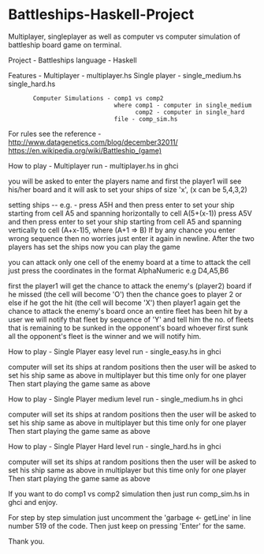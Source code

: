 # Battleships-Haskell-Project
Multiplayer, singleplayer as well as computer vs computer simulation of battleship board game on terminal.

Project - Battleships
language - Haskell

Features - Multiplayer - multiplayer.hs
	   Single player - single_medium.hs
                           single_hard.hs
           
           Computer Simulations - comp1 vs comp2
                                  where comp1 - computer in single_medium
                                        comp2 - computer in single_hard
                                  file - comp_sim.hs

For rules see the reference - http://www.datagenetics.com/blog/december32011/
                              https://en.wikipedia.org/wiki/Battleship_(game)

How to play - Multiplayer
run - multiplayer.hs in ghci

you will be asked to enter the players name
and first the player1 will see his/her board
and it will ask to set your ships of size 'x', (x can be 5,4,3,2) 

setting ships -- e.g. - press A5H and then press enter to set your ship starting from cell A5 and spanning horizontally to cell A(5+(x-1)) 
                        press A5V and then press enter to set your ship starting from cell A5 and spanning vertically to cell (A+x-1)5, where (A+1 => B)
                        If by any chance you enter wrong sequence then no worries just enter it again in newline.
After the two players has set the ships
now you can play the game

you can attack only one cell of the enemy board at a time
to attack the cell just press the coordinates in the format AlphaNumeric e.g D4,A5,B6 

first the player1 will get the chance to attack the enemy's (player2) board if he missed (the cell will become 'O') then the chance goes to player 2 or else if he got the hit (the cell will become 'X') then player1 again get the chance to attack the enemy's board
once an entire fleet has been hit by a user we will notify that fleet by sequence of 'Y' and tell him the no. of fleets that is remaining to be sunked in the opponent's board
whoever first sunk all the opponent's fleet is the winner and we will notify him.

How to play - Single Player
easy level
run - single_easy.hs in ghci

computer will set its ships at random positions
then the user will be asked to set his ship same as above in multiplayer but this time only for one player
Then start playing the game same as above

How to play - Single Player
medium level
run - single_medium.hs in ghci

computer will set its ships at random positions
then the user will be asked to set his ship same as above in multiplayer but this time only for one player
Then start playing the game same as above

How to play - Single Player
Hard level
run - single_hard.hs in ghci

computer will set its ships at random positions
then the user will be asked to set his ship same as above in multiplayer but this time only for one player
Then start playing the game same as above

If you want to do comp1 vs comp2 simulation
then just run comp_sim.hs in ghci and enjoy.

For step by step simulation just uncomment the 'garbage <- getLine' in line number 519 of the code. Then just keep on pressing 'Enter' for the same.

Thank you.



